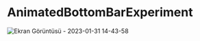 # AnimatedBottomBarExperiment
 
![Ekran Görüntüsü - 2023-01-31 14-43-58](https://user-images.githubusercontent.com/111579457/215751722-81d48eaa-d5ea-4346-99ba-17b12fad4e58.png)
